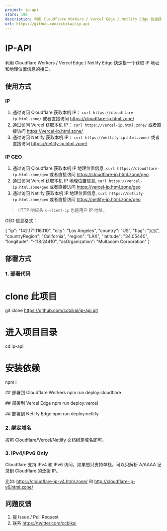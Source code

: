 ```yaml
---
project: ip-api
stars: 192
description: 利用 Cloudflare Workers / Vercel Edge / Netlify Edge 快速搭一个获取 IP 地址和地理位置信息的接口。
url: https://github.com/ccbikai/ip-api
---
```


IP-API
======

利用 Cloudflare Workers / Vercel Edge / Netlify Edge 快速搭一个获取 IP 地址和地理位置信息的接口。

使用方式
----

### IP

1.  通过访问 Cloudflare 获取本机 IP： `curl https://cloudflare-ip.html.zone/` 或者直接访问 https://cloudflare-ip.html.zone/
2.  通过访问 Vercel 获取本机 IP： `curl https://vercel-ip.html.zone/` 或者直接访问 https://vercel-ip.html.zone/
3.  通过访问 Netlify 获取本机 IP： `curl https://netlify-ip.html.zone/` 或者直接访问 https://netlify-ip.html.zone/

### IP GEO

1.  通过访问 Cloudflare 获取本机 IP 地理位置信息, `curl https://cloudflare-ip.html.zone/geo` 或者直接访问 https://cloudflare-ip.html.zone/geo
2.  通过访问 Vercel 获取本机 IP 地理位置信息, `curl https://vercel-ip.html.zone/geo` 或者直接访问 https://vercel-ip.html.zone/geo
3.  通过访问 Netlify 获取本机 IP 地理位置信息, `curl https://netlify-ip.html.zone/geo` 或者直接访问 https://netlify-ip.html.zone/geo

> HTTP 响应头 `x-client-ip` 也是用户 IP 地址。

GEO 信息格式：

{
    "ip": "142.171.116.110",
    "city": "Los Angeles",
    "country": "US",
    "flag": "🇺🇸",
    "countryRegion": "California",
    "region": "LAX",
    "latitude": "34.05440",
    "longitude": "\-118.24410",
    "asOrganization": "Multacom Corporation"
}

部署方式
----

### 1\. 部署代码

# clone 此项目
git clone https://github.com/ccbikai/ip-api.git

# 进入项目目录
cd ip-api
# 安装依赖
npm i

#\# 部署到 Cloudflare Workers
npm run deploy:cloudflare

#\# 部署到 Vercel Edge
npm run deploy:vercel

#\# 部署到 Netlify Edge
npm run deploy:netlify

### 2\. 绑定域名

按照 Cloudflare/Vercel/Netlify 文档绑定域名即可。

### 3\. IPv4/IPv6 Only

Cloudflare 支持 IPv4 和 IPv6 访问，如果想只支持单栈，可以只解析 A/AAAA 记录到 Cloudflare 的泛拨 IP。

比如: https://cloudflare-ip-v4.html.zone/ 和 http://cloudflare-ip-v6.html.zone/

问题反馈
----

1.  提 Issue / Pull Request
2.  联系 https://twitter.com/ccbikai
